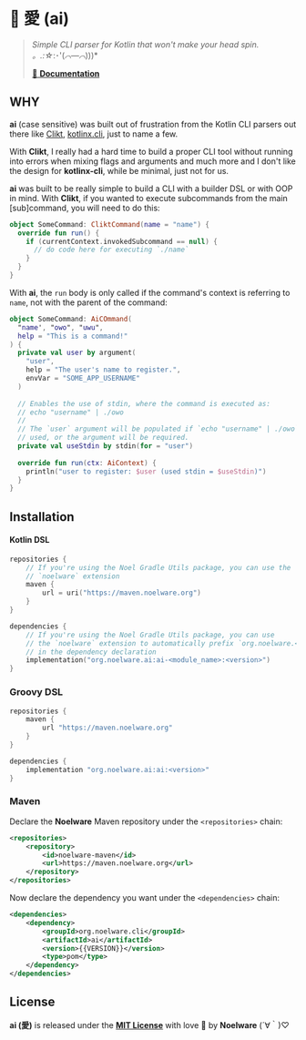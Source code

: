 # 🍋 愛 (ai)
> *Simple CLI parser for Kotlin that won't make your head spin. 。.:☆*:･'(*⌒―⌒*)))*
>
> [:scroll: **Documentation**](https://ai.noelware.org)

## WHY
**ai** (case sensitive) was built out of frustration from the Kotlin CLI parsers out there like [Clikt](https://github.com/ajalt), [kotlinx.cli](https://github.com/Kotlin/kotlinx.cli), just to name a few.

With **Clikt**, I really had a hard time to build a proper CLI tool without running into errors when mixing flags and arguments and much more and I don't like the design for **kotlinx-cli**, while be minimal, just not for us.

**ai** was built to be really simple to build a CLI with a builder DSL or with OOP in mind. With **Clikt**, if you wanted to execute subcommands
from the main [sub]command, you will need to do this:

```kotlin
object SomeCommand: CliktCommand(name = "name") {
  override fun run() {
    if (currentContext.invokedSubcommand == null) {
      // do code here for executing `./name`
    }
  }
}
```

With **ai**, the `run` body is only called if the command's context is referring to `name`, not with the parent of the command:

```kt
object SomeCommand: AiCOmmand(
  "name', "owo", "uwu",
  help = "This is a command!"
) {
  private val user by argument(
    "user",
    help = "The user's name to register.",
    envVar = "SOME_APP_USERNAME"
  )
  
  // Enables the use of stdin, where the command is executed as:
  // echo "username" | ./owo
  //
  // The `user` argument will be populated if `echo "username" | ./owo` was
  // used, or the argument will be required.
  private val useStdin by stdin(for = "user")
  
  override fun run(ctx: AiContext) {
    println("user to register: $user (used stdin = $useStdin)")
  }
}
```

## Installation
#### Kotlin DSL
```kotlin
repositories {
    // If you're using the Noel Gradle Utils package, you can use the
    // `noelware` extension
    maven {
        url = uri("https://maven.noelware.org")
    }
}

dependencies {
    // If you're using the Noel Gradle Utils package, you can use
    // the `noelware` extension to automatically prefix `org.noelware.<module>`
    // in the dependency declaration
    implementation("org.noelware.ai:ai-<module_name>:<version>")
}
```

### Groovy DSL
```groovy
repositories {
    maven {
        url "https://maven.noelware.org"
    }
}

dependencies {
    implementation "org.noelware.ai:ai:<version>"
}
```

### Maven
Declare the **Noelware** Maven repository under the `<repositories>` chain:

```xml
<repositories>
    <repository>
        <id>noelware-maven</id>
        <url>https://maven.noelware.org</url>
    </repository>
</repositories>
```

Now declare the dependency you want under the `<dependencies>` chain:

```xml
<dependencies>
    <dependency>
        <groupId>org.noelware.cli</groupId>
        <artifactId>ai</artifactId>
        <version>{{VERSION}}</version>
        <type>pom</type>
    </dependency>
</dependencies>
```

## License
**ai (愛)** is released under the [**MIT License**](./LICENSE) with love 💜 by **Noelware** (´∀｀)♡
